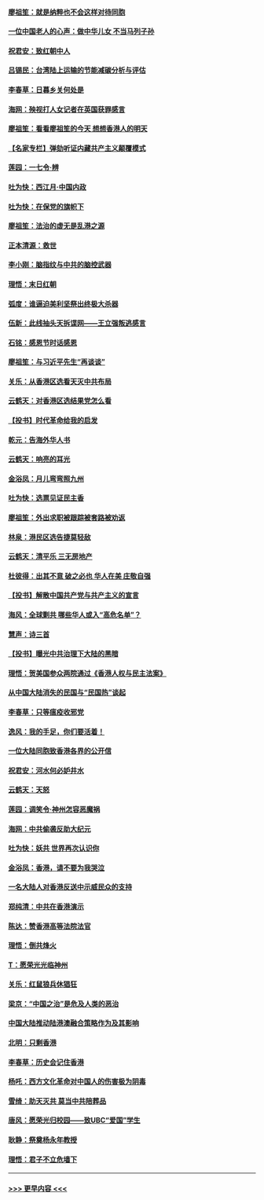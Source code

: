 #### [廖祖笙：就是纳粹也不会这样对待同胞](../pages/nsc993/n11697658.md?t=12040055) 
#### [一位中国老人的心声：做中华儿女 不当马列子孙](../pages/nsc993/n11697525.md?t=12040055) 
#### [祝君安：致红朝中人](../pages/nsc993/n11697518.md?t=12040055) 
#### [吕锡民：台湾陆上运输的节能减碳分析与评估](../pages/nsc993/n11694983.md?t=12040055) 
#### [李春草：日暮乡关何处是](../pages/nsc993/n11694805.md?t=12040055) 
#### [海网：殃视打人女记者在英国获罪感言](../pages/nsc993/n11693832.md?t=12040055) 
#### [廖祖笙：看看廖祖笙的今天 想想香港人的明天](../pages/nsc993/n11693707.md?t=12040055) 
#### [【名家专栏】弹劾听证内藏共产主义颠覆模式](../pages/nsc993/n11693563.md?t=12040055) 
#### [莲园：一七令‧辨](../pages/nsc993/n11692558.md?t=12040055) 
#### [吐为快：西江月·中国内政](../pages/nsc993/n11692071.md?t=12040055) 
#### [吐为快：在保党的旗帜下](../pages/nsc993/n11691188.md?t=12040055) 
#### [廖祖笙：法治的虚无是乱港之源](../pages/nsc993/n11690605.md?t=12040055) 
#### [正本清源：救世](../pages/nsc993/n11689134.md?t=12040055) 
#### [李小刚：脑指纹与中共的脑控武器](../pages/nsc993/n11688900.md?t=12040055) 
#### [理悟：末日红朝](../pages/nsc993/n11688829.md?t=12040055) 
#### [弧度：谁逼迫美利坚祭出终极大杀器](../pages/nsc993/n11688735.md?t=12040055) 
#### [伍新：此线抽头天拆谍网——王立强叛逃感言](../pages/nsc993/n11687981.md?t=12040055) 
#### [石铭：感恩节时话感恩](../pages/nsc993/n11687568.md?t=12040055) 
#### [廖祖笙：与习近平先生“再谈谈”](../pages/nsc993/n11687005.md?t=12040055) 
#### [关乐：从香港区选看天灭中共布局](../pages/nsc993/n11686647.md?t=12040055) 
#### [云鹤天：对香港区选结果党怎么看](../pages/nsc993/n11686216.md?t=12040055) 
#### [【投书】时代革命给我的启发](../pages/nsc993/n11684287.md?t=12040055) 
#### [乾元：告海外华人书](../pages/nsc993/n11684044.md?t=12040055) 
#### [云鹤天：响亮的耳光](../pages/nsc993/n11684254.md?t=12040055) 
#### [金浴凤：月儿弯弯照九州](../pages/nsc993/n11684231.md?t=12040055) 
#### [吐为快：选票见证民主香](../pages/nsc993/n11684206.md?t=12040055) 
#### [廖祖笙：外出求职被跟踪被套路被劝返](../pages/nsc993/n11683874.md?t=12040055) 
#### [林泉：港民区选告捷莫轻敌](../pages/nsc993/n11683930.md?t=12040055) 
#### [云鹤天：清平乐 三无房地产](../pages/nsc993/n11681521.md?t=12040055) 
#### [杜彼得：出其不意 破之必也 华人在美 庄敬自强](../pages/nsc993/n11679554.md?t=12040055) 
#### [【投书】解散中国共产党与共产主义的宣言](../pages/nsc993/n11679177.md?t=12040055) 
#### [海风：全球剿共 哪些华人或入“高危名单”？](../pages/nsc993/n11678617.md?t=12040055) 
#### [慧声：诗三首](../pages/nsc993/n11678848.md?t=12040055) 
#### [【投书】曝光中共治理下大陆的黑暗](../pages/nsc993/n11678674.md?t=12040055) 
#### [理悟：贺美国参众两院通过《香港人权与民主法案》](../pages/nsc993/n11678104.md?t=12040055) 
#### [从中国大陆消失的民国与“民国热”谈起](../pages/nsc993/n11678075.md?t=12040055) 
#### [李春草：只等瘟疫收邪党](../pages/nsc993/n11677308.md?t=12040055) 
#### [逸风：我的手足，你们要活着！](../pages/nsc993/n11676352.md?t=12040055) 
#### [一位大陆同胞致香港各界的公开信](../pages/nsc993/n11675761.md?t=12040055) 
#### [祝君安：河水何必妒井水](../pages/nsc993/n11675746.md?t=12040055) 
#### [云鹤天：天怒](../pages/nsc993/n11675718.md?t=12040055) 
#### [莲园：调笑令‧神州怎容恶魔祸](../pages/nsc993/n11675648.md?t=12040055) 
#### [海网：中共偷袭反助大纪元](../pages/nsc993/n11673515.md?t=12040055) 
#### [吐为快：妖共 世界再次认识你](../pages/nsc993/n11673506.md?t=12040055) 
#### [金浴凤：香港，请不要为我哭泣](../pages/nsc993/n11673248.md?t=12040055) 
#### [一名大陆人对香港反送中示威民众的支持](../pages/nsc993/n11672615.md?t=12040055) 
#### [郑纯清：中共在香港演示](../pages/nsc993/n11670539.md?t=12040055) 
#### [陈达：赞香港高等法院法官](../pages/nsc993/n11669542.md?t=12040055) 
#### [理悟：倒共烽火](../pages/nsc993/n11668844.md?t=12040055) 
#### [T：愿荣光光临神州](../pages/nsc993/n11668421.md?t=12040055) 
#### [关乐：红鼠狼兵休猖狂](../pages/nsc993/n11668378.md?t=12040055) 
#### [梁京：“中国之治”是危及人类的恶治](../pages/nsc993/n11668328.md?t=12040055) 
#### [中国大陆推动陆港澳融合策略作为及其影响](../pages/nsc993/n11668157.md?t=12040055) 
#### [北明：只剩香港](../pages/nsc993/n11668002.md?t=12040055) 
#### [李春草：历史会记住香港](../pages/nsc993/n11667927.md?t=12040055) 
#### [杨吒：西方文化革命对中国人的伤害极为阴毒](../pages/nsc993/n11664521.md?t=12040055) 
#### [雪绮：助天灭共 莫当中共陪葬品](../pages/nsc993/n11662650.md?t=12040055) 
#### [唐风：愿荣光归校园——致UBC“爱国”学生](../pages/nsc993/n11662194.md?t=12040055) 
#### [耿静：祭奠杨永年教授](../pages/nsc993/n11662514.md?t=12040055) 
#### [理悟：君子不立危墙下](../pages/nsc993/n11662172.md?t=12040055) 

----
#### [ >>> 更早内容 <<< ](../indexes/nsc993-earlier.md)
